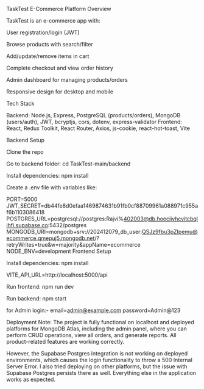 TaskTest E-Commerce Platform
Overview

TaskTest is an e-commerce app with:

User registration/login (JWT)

Browse products with search/filter

Add/update/remove items in cart

Complete checkout and view order history

Admin dashboard for managing products/orders

Responsive design for desktop and mobile

Tech Stack

Backend: Node.js, Express, PostgreSQL (products/orders), MongoDB (users/auth), JWT, bcryptjs, cors, dotenv, express-validator
Frontend: React, Redux Toolkit, React Router, Axios, js-cookie, react-hot-toast, Vite

Backend Setup

Clone the repo

Go to backend folder: cd TaskTest-main/backend

Install dependencies: npm install

Create a .env file with variables like:

PORT=5000
JWT_SECRET=db44fe8d0efaa1469874631b91fb0cf88709961a088971c955af6b1103086418
POSTGRES_URL=postgresql://postgres:Rajvi%402003@db.hoeciiyhcvitcbqlihfi.supabase.co:5432/postgres
MONGODB_URI=mongodb+srv://202412079_db_user:QSJz9fbu3pZIpemu@ecommerce.qmepuj5.mongodb.net/?retryWrites=true&w=majority&appName=ecommerce
NODE_ENV=development
Frontend Setup


Install dependencies: npm install


VITE_API_URL=http://localhost:5000/api


Run frontend: npm run dev

Run backend: npm start

for Admin login:-
email=admin@example.com
password=Admin@123

Deployment Note:
The project is fully functional on localhost and deployed platforms for MongoDB Atlas, including the admin panel, where you can perform CRUD operations, view all orders, and generate reports. All product-related features are working correctly.

However, the Supabase Postgres integration is not working on deployed environments, which causes the login functionality to throw a 500 Internal Server Error. I also tried deploying on other platforms, but the issue with Supabase Postgres persists there as well. Everything else in the application works as expected.
